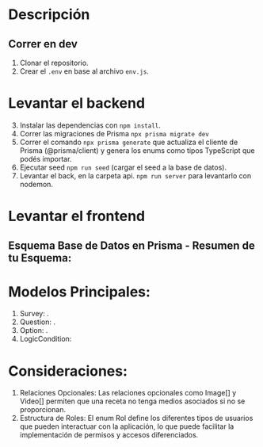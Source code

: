 
# Descripción

## Correr en dev

1. Clonar el repositorio.
2. Crear el ```.env``` en base al archivo ```env.js```.

# Levantar el backend
3. Instalar las dependencias con ``` npm install ```.
4. Correr las migraciones de Prisma ``` npx prisma migrate dev ```
5. Correr el comando ``` npx prisma generate ``` que actualiza el cliente de Prisma (@prisma/client) y genera los enums como tipos TypeScript que podés importar.
6. Ejecutar seed ``` npm run seed ``` (cargar el seed a la base de datos).
7. Levantar el back, en la carpeta api. ```npm run server``` para levantarlo con nodemon.

# Levantar el frontend



## Esquema Base de Datos en Prisma - Resumen de tu Esquema:

# Modelos Principales:

1. Survey: .
2. Question: .
3. Option: .
4. LogicCondition: 

# Consideraciones:

1. Relaciones Opcionales: Las relaciones opcionales como Image[] y Video[] permiten que una receta no tenga medios asociados si no se proporcionan.
2. Estructura de Roles: El enum Rol define los diferentes tipos de usuarios que pueden interactuar con la aplicación, lo que puede facilitar la implementación de permisos y accesos diferenciados. 